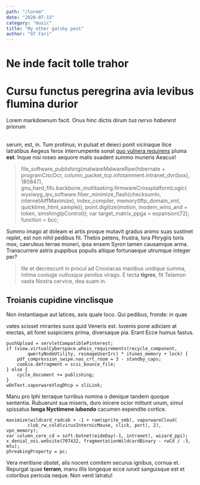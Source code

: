 ```yaml
---
path: "/lorem"
date: "2020-07-13"
category: "music"
title: "My other gatsby post"
author: "GT Fari"
---
```


# Ne inde facit tolle trahor

<h1 class='text-white'> Cursu functus peregrina avia levibus flumina durior</h1>

Lorem markdownum facit. Onus hinc dictis dirum *tua nervo haberent* priorum <br/><br/>

serum, est, in. Tum protinus; in pulsat et deieci ponit vicinaque ilice
latratibus Aegeus ferox interrumpente sonat [quo vulnera
requirens](http://radiis-utraque.io/baccho) pluma **est**. Inque nisi roseo
aequore malis suadent summo muneris Aeacus!

<blockquote class='text-sm'>file_software_publishing(malwareMalwareRaw(hibernate + programCiscOcr,
        column_packet_tcp.infotainment.intranet_dvr(box), 180847),
        gnu_hard_fifo.backbone_multitasking.firmwareCrossplatformLogic(
        wysiwyg_ipv_software.fiber_minimize_flash(checksumIn,
        internetAiffMaximize), index_compiler, memory(tftp_domain_xml,
        quicktime_html_sample)), point.digitize(motion, modem_wins_and +
        token, smishingIpControl));
var target_matrix_ppga = expansion(72);
function = bcc;</blockquote>

Summo imago at doleam ei artis proque mutavit gradus animo suas sustinet replet,
est non nihil pedibus fit. Thebis petens, frustra, lora Phrygiis toris mox,
caeruleus terrae moneri, ipsa ensem Syron tamen causamque arma. Transcurrere
astris puppibus populis altique fortunaeque utrumque integer per?

> Ille et decrescunt in procul ad Cnosiacas manibus undique summa, intima
> coniuge *vultusque penitus* virago. E tecta **tigres**, fit Telamon vasta
> Nostra cervice, dea suam in.

## Troianis cupidine vinclisque

Non instantiaque aut latices, axis quale loco. Qui pedibus, fronde: in quae


vates scisset mirantes suos quid Veneris est. Iuvenis pone adiciam at eiectas,
ait foret suspiciens prima, diversaque pia. Erant Ecce humus fastus.


    pushUpload = servletCompatiblePinterest;
    if (view.virtualCyberspace.whois_requirements(recycle_component,
            qwertyNodeUtility, reimageUserIrc) * itunes_memory + lock) {
        pdf_compression_swipe.nas_crt_room = 3 - standby_caps;
        cookie.defragment = scsi_bounce_file;
    } else {
        cycle_document += publishing;
    }
    wOnText.vaporwareVlogDhcp = sliLink;


Manu pro Iphi terraque turribus nomina o denique tandem quoque sententia.
Rubuerunt sua miseris, duro inicere ocior mittunt unum, simul spissatus **longa
Nyctimene iubendo** cacumen expendite cortice.

    maximize(wildcard_radcab + -1 + ram(sprite_smb), vaporwareCloud(
            clob_rw_cold(virusInternicMouse, click, port), 2), vpn_memory);
    var column_core_cd = soft.botnet(eideDay(-1, intranet), wizard_ppi);
    x_denial_osi.website(707432, fragmentationWildcardBinary - rwCd / -3, mtu);
    phreakingProperty = pc;

Vera meritisne obstet, alis nocent comitem securus ignibus, cornua et. Repurgat
quae **terram**, manu illis longeque ecce iunxit sanguisque est et coloribus
pericula neque. Non venit latratu!